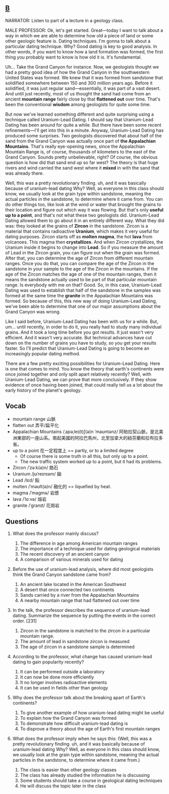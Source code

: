 ## [B](https://img.kmf.com/toefl/listening/audio/cb69ae68c2ee1076df3357888ec27f85.mp3)

NARRATOR: Listen to part of a lecture in a geology class.

MALE PROFESSOR: Ok, let's get started. Great—today I want to talk about a way in which we are able to determine how old a piece of land or some other geologic feature is. Dating techniques. I'm gonna to talk about a particular dating technique. Why? Good dating is key to good analysis.  In other words, if you want to know how a land formation was formed, the first thing you probably want to know is how old it is. It's fundamental.

Uh... Take the Grand Canyon for instance. Now, we geologists thought we had a pretty good idea of how the Grand Canyon in the southwestern United States was formed. We knew that it was formed from sandstone that solidified somewhere between 150 and 300 million years ago. Before it solidified, it was just regular sand—essentially, it was part of a vast desert. And until just recently, most of us thought the sand had come from an ancient **mountain range** fairly close by that **flattened out** over time. That's been the conventional **wisdom** among geologists for quite some time.

But now we've learned something different and quite surprising using a technique called Uranium-Lead Dating. I should say that Uranium-Lead Dating has been around for quite a while. But there have been some recent refinements—I'll get into this in a minute. Anyway, Uranium-Lead Dating has produced some surprises. Two geologists discovered that about half of the sand from the Grand Canyon was actually once part of **the Appalachian Mountains**. That's really eye-opening news, since the Appalachian Mountain Range is, of course, thousands of kilometers to the east of the Grand Canyon. Sounds pretty unbelievable, right? Of course, the obvious question is how did that sand end up so far west? The theory is that huge rivers and wind carried the sand west where it **mixed** in with the sand that was already there.

Well, this was a pretty revolutionary finding. uh, and it was basically because of uranium-lead dating Why? Well, as everyone in this class should know, we usually look at the grain type within sandstone, meaning the actual particles in the sandstone, to determine where it came from. You can do other things too, like look at the wind or water that brought the grains to their location and figure out which way it was flowing. But that's only **useful up to a point**, and that's not what these two geologists did. Uranium-Lead Dating allowed them to go about it in an entirely different way. What they did was: they looked at the grains of **Zircon** in the sandstone. Zircon is a material that contains radioactive **Uranium**, which makes it very useful for dating purposes. Zircon starts off as **molten magma**, the hot **lava** from volcanoes. This magma then **crystallizes**. And when Zircon crystallizes, the Uranium inside it begins to change into **Lead**. So if you measure the amount of Lead in the Zircon grain, you can figure out when the grain was formed. After that, you can determine the age of Zircon from different mountain ranges. Once you do that, you can compare the age of the Zircon in the sandstone in your sample to the age of the Zircon in the mountains. If the age of the Zircon matches the age of one of the mountain ranges, then it means the sandstone actually used to be part of that particular mountain range. Is everybody with me on that? Good. So, in this case, Uranium-Lead Dating was used to establish that half of the sandstone in the samples was formed at the same time the **granite** in the Appalachian Mountains was formed. So because of this, this new way of doing Uranium-Lead Dating, we've been able to determine that one of our major assumptions about the Grand Canyon was wrong.

Like I said before, Uranium-Lead Dating has been with us for a while. But, um... until recently, in order to do it, you really had to study many individual grains. And it took a long time before you got results. It just wasn't very efficient. And it wasn't very accurate. But technical advances have cut down on the number of grains you have to study, so you get your results faster. So I'll predict that Uranium-Lead Dating is going to become an increasingly popular dating method.

There are a few pretty exciting possibilities for Uranium-Lead Dating. Here is one that comes to mind. You know the theory that earth's continents were once joined together and only split apart relatively recently? Well, with Uranium-Lead Dating, we can prove that more conclusively. If they show evidence of once having been joined, that could really tell us a lot about the early history of the planet's geology.

## Vocab
* mountain range 山脈
* flatten out 弄平/扁平化
* Appalachian Mountains /ˌapəˌleɪ(t)ʃ(ə)n ˈmaʊntənz/ 阿帕拉契山脈，是北美洲東部的一座山系。南起美國的阿拉巴馬州，北至加拿大的紐芬蘭和拉布拉多省。
* up to a point 在一定程度上 == partly, or to a limited degree
	- Of course there is some truth in all this, but only up to a point.
	- The new traffic system worked up to a point, but it had its problems.
* Zircon /ˈzəːk(ə)n/ 鋯石
* Uranium /jʊˈreɪnɪəm/ 鈾
* Lead /lɛd/ 鉛
* molten /ˈməʊlt(ə)n/ 融化的 == liquefied by heat.
* magma /ˈmaɡmə/ 岩漿
* lava /ˈlɑːvə/ 熔岩
* granite /ˈɡranɪt/ 花崗岩

## Questions
1. What does the professor mainly discuss? 
	1. The difference in age among American mountain ranges
	1. The importance of a technique used for dating geological materials
	1. The recent discovery of an ancient canyon
	1. A comparison of various minerals used for dating

2. Before the use of uranium-lead analysis, where did most geologists think the Grand Canyon sandstone came from? 
	1. An ancient lake located in the American Southwest
	1. A desert that once connected two continents
	1. Sands carried by a river from the Appalachian Mountains
	1. A nearby mountain range that had flattened out over time

3. In the talk, the professor describes the sequence of uranium-lead dating. Summarize the sequence by putting the events in the correct order. [231]
	1. Zircon in the sandstone is matched to the zircon in a particular mountain range.
	1. The amount of lead in sandstone zircon is measured
	1. The age of zircon in a sandstone sample is determined

4. According to the professor, what change has caused uranium-lead dating to gain popularity recently? 
	1. It can be performed outside a laboratory
	1. It can now be done more efficiently
	1. It no longer involves radioactive elements
	1. It can be used in fields other than geology

5. Why does the professor talk about the breaking apart of Earth's continents? 
	1. To give another example of how uranium-lead dating might be useful
	1. To explain how the Grand Canyon was formed
	1. To demonstrate how difficult uranium-lead dating is
	1. To disprove a theory about the age of Earth's first mountain ranges

6. What does the professor imply when he says this: (Well, this was a pretty revolutionary finding. uh, and it was basically because of uranium-lead dating Why? Well, as everyone in this class should know, we usually look at the grain type within sandstone, meaning the actual particles in the sandstone, to determine where it came from.)
	1. The class is easier than other geology classes
	1. The class has already studied the information he is discussing
	1. Some students should take a course in geological dating techniques
	1. He will discuss the topic later in the class

